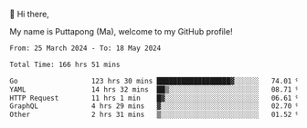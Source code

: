 👋 Hi there,

My name is Puttapong (Ma), welcome to my GitHub profile!

<!--START_SECTION:waka-->

```txt
From: 25 March 2024 - To: 18 May 2024

Total Time: 166 hrs 51 mins

Go                  123 hrs 30 mins ██████████████████▓░░░░░░   74.01 %
YAML                14 hrs 32 mins  ██▒░░░░░░░░░░░░░░░░░░░░░░   08.71 %
HTTP Request        11 hrs 1 min    █▓░░░░░░░░░░░░░░░░░░░░░░░   06.61 %
GraphQL             4 hrs 29 mins   ▓░░░░░░░░░░░░░░░░░░░░░░░░   02.70 %
Other               2 hrs 31 mins   ▒░░░░░░░░░░░░░░░░░░░░░░░░   01.52 %
```

<!--END_SECTION:waka-->
